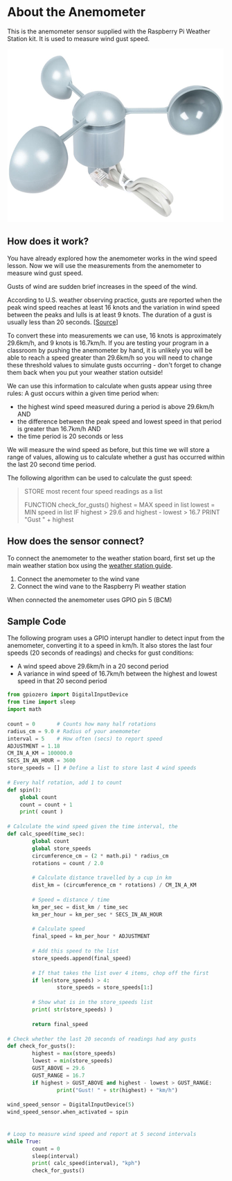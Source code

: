# About the Anemometer

This is the anemometer sensor supplied with the Raspberry Pi Weather Station kit. It is used to measure wind gust speed.

![Anemometer](images/anemometer.png)

## How does it work?

You have already explored how the anemometer works in the wind speed lesson. Now we will use the measurements from the anemometer to measure wind gust speed.

Gusts of wind are sudden brief increases in the speed of the wind. 

According to U.S. weather observing practice, gusts are reported when the peak wind speed reaches at least 16 knots and the variation in wind speed between the peaks and lulls is at least 9 knots. The duration of a gust is usually less than 20 seconds. [[Source](http://glossary.ametsoc.org/wiki/Gust)]

To convert these into measurements we can use, 16 knots is approximately 29.6km/h, and 9 knots is 16.7km/h. If you are testing your program in a classroom by pushing the anemometer by hand, it is unlikely you will be able to reach a speed greater than 29.6km/h so you will need to change these threshold values to simulate gusts occurring - don't forget to change them back when you put your weather station outside!

We can use this information to calculate when gusts appear using three rules:
A gust occurs within a given time period when:
- the highest wind speed measured during a period is above 29.6km/h AND
- the difference between the peak speed and lowest speed in that period is greater than 16.7km/h AND
- the time period is 20 seconds or less

We will measure the wind speed as before, but this time we will store a range of values, allowing us to calculate whether a gust has occurred within the last 20 second time period.

The following algorithm can be used to calculate the gust speed:

> STORE most recent four speed readings as a list
>
> FUNCTION check_for_gusts()
>   highest = MAX speed in list
>   lowest = MIN speed in list
>   IF highest > 29.6 and highest - lowest > 16.7
>       PRINT "Gust " + highest

## How does the sensor connect?

To connect the anemometer to the weather station board, first set up the main weather station box using the [weather station guide](https://www.raspberrypi.org/learning/weather-station-guide).

1. Connect the anemometer to the wind vane
1. Connect the wind vane to the Raspberry Pi weather station

When connected the anemometer uses GPIO pin 5 (BCM)


## Sample Code

The following program uses a GPIO interupt handler to detect input from the anemometer, converting it to a speed in km/h. It also stores the last four speeds (20 seconds of readings) and checks for gust conditions:
- A wind speed above 29.6km/h in a 20 second period
- A variance in wind speed of 16.7km/h between the highest and lowest speed in that 20 second period

```python
from gpiozero import DigitalInputDevice
from time import sleep
import math

count = 0       # Counts how many half rotations
radius_cm = 9.0 # Radius of your anemometer
interval = 5    # How often (secs) to report speed
ADJUSTMENT = 1.18
CM_IN_A_KM = 100000.0
SECS_IN_AN_HOUR = 3600 
store_speeds = [] # Define a list to store last 4 wind speeds

# Every half rotation, add 1 to count
def spin():
    global count
    count = count + 1
    print( count )

# Calculate the wind speed given the time interval, the 
def calc_speed(time_sec):
        global count
        global store_speeds
        circumference_cm = (2 * math.pi) * radius_cm        
        rotations = count / 2.0

        # Calculate distance travelled by a cup in km
        dist_km = (circumference_cm * rotations) / CM_IN_A_KM

        # Speed = distance / time
        km_per_sec = dist_km / time_sec
        km_per_hour = km_per_sec * SECS_IN_AN_HOUR

        # Calculate speed
        final_speed = km_per_hour * ADJUSTMENT

        # Add this speed to the list
        store_speeds.append(final_speed)

        # If that takes the list over 4 items, chop off the first
        if len(store_speeds) > 4:
                store_speeds = store_speeds[1:]
      
        # Show what is in the store_speeds list
        print( str(store_speeds) )
        
        return final_speed

# Check whether the last 20 seconds of readings had any gusts
def check_for_gusts():
        highest = max(store_speeds)
        lowest = min(store_speeds)
        GUST_ABOVE = 29.6       
        GUST_RANGE = 16.7
        if highest > GUST_ABOVE and highest - lowest > GUST_RANGE:
                print("Gust! " + str(highest) + "km/h")        

wind_speed_sensor = DigitalInputDevice(5)
wind_speed_sensor.when_activated = spin


# Loop to measure wind speed and report at 5 second intervals
while True:
        count = 0
        sleep(interval)
        print( calc_speed(interval), "kph")
        check_for_gusts()

```
